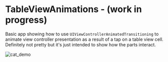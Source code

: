 # TableViewAnimations - (work in progress)
Basic app showing how to use `UIViewControllerAnimatedTransitioning` to animate view controller presentation as a result of a tap on a table view cell. Definitely not pretty but it's just intended to show how the parts interact.

![cat_demo](https://cloud.githubusercontent.com/assets/1094280/20963535/9784356a-bc22-11e6-8a6c-4558cd0c7ed0.gif)
